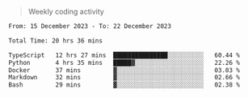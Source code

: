 > Weekly coding activity
<!--START_SECTION:waka-->

```txt
From: 15 December 2023 - To: 22 December 2023

Total Time: 20 hrs 36 mins

TypeScript   12 hrs 27 mins  ███████████████░░░░░░░░░░   60.44 %
Python       4 hrs 35 mins   █████▓░░░░░░░░░░░░░░░░░░░   22.26 %
Docker       37 mins         ▓░░░░░░░░░░░░░░░░░░░░░░░░   03.03 %
Markdown     32 mins         ▓░░░░░░░░░░░░░░░░░░░░░░░░   02.66 %
Bash         29 mins         ▓░░░░░░░░░░░░░░░░░░░░░░░░   02.38 %
```

<!--END_SECTION:waka-->
